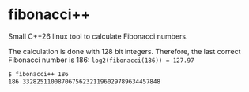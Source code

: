 # fibonacci++

Small C++26 linux tool to calculate Fibonacci numbers.

The calculation is done with 128 bit integers. Therefore, the last correct Fibonacci number is 186: `log2(fibonacci(186)) = 127.97`

```bash
$ fibonacci++ 186
186	332825110087067562321196029789634457848
```

